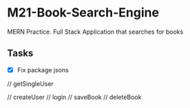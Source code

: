 # M21-Book-Search-Engine
MERN Practice. Full Stack Application that searches for books

## Tasks

- [x] Fix package jsons

// getSingleUser

// createUser
// login
// saveBook
// deleteBook
